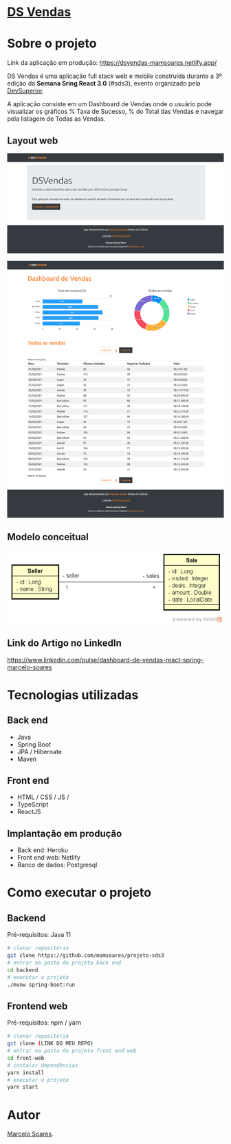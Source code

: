# [DS Vendas](https://dsvendas-mamsoares.netlify.app/)

# Sobre o projeto

Link da aplicação em produção: https://dsvendas-mamsoares.netlify.app/

 DS Vendas é uma aplicação full stack web e mobile construída durante a 3ª edição da **Semana Sring React 3.0** (#sds3), evento organizado pela [DevSuperior](https://devsuperior.com "Site da DevSuperior").

A aplicação consiste em um Dashboard de Vendas onde o usuário pode visualizar os gráficos % Taxa de Sucesso, % do Total das Vendas e navegar pela listagem de Todas as Vendas.


## Layout web
![Web 1](https://github.com/mamsoares/projeto-sds3/blob/master/assets/images/home.png)

![Web 2](https://github.com/mamsoares/projeto-sds3/blob/master/assets/images/dashboard.png)


## Modelo conceitual
![Modelo Conceitual](https://github.com/devsuperior/bds-assets/raw/main/sds/sds3-mc.png)

## Link do Artigo no LinkedIn
https://www.linkedin.com/pulse/dashboard-de-vendas-react-spring-marcelo-soares

# Tecnologias utilizadas
## Back end
- Java
- Spring Boot
- JPA / Hibernate
- Maven

## Front end
- HTML / CSS / JS / 
- TypeScript
- ReactJS

## Implantação em produção
- Back end: Heroku
- Front end web: Netlify
- Banco de dados: Postgresql

# Como executar o projeto

## Backend
Pré-requisitos: Java 11

```bash
# clonar repositório
git clone https://github.com/mamsoares/projeto-sds3
# entrar na pasta do projeto back end
cd backend
# executar o projeto
./mvnw spring-boot:run
```

## Frontend web
Pré-requisitos: npm / yarn

```bash
# clonar repositório
git clone (LINK DO MEU REPO)
# entrar na pasta do projeto front end web
cd front-web
# instalar dependências
yarn install
# executar o projeto
yarn start
```

# Autor

[Marcelo Soares](https://linkedin.com/in/mamsoares "LikedIn/in/mamsoares").

